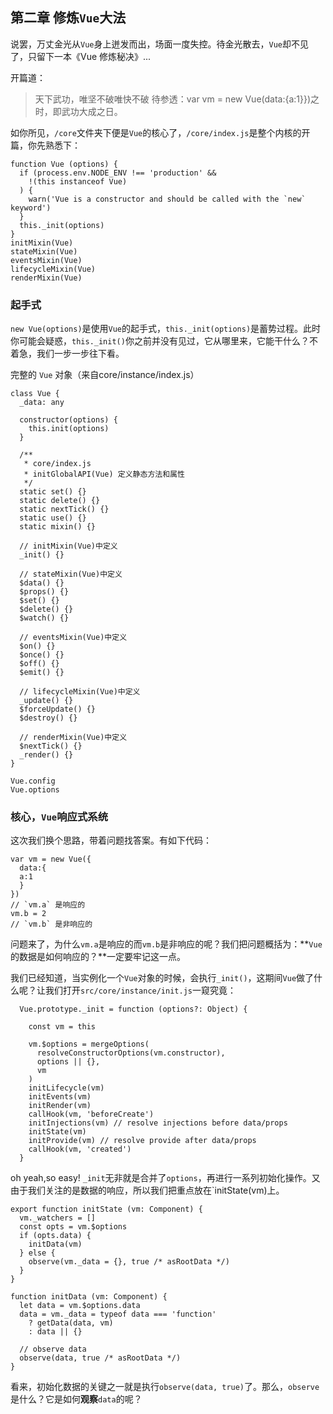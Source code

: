 ## 第二章 修炼`Vue`大法
说罢，万丈金光从`Vue`身上迸发而出，场面一度失控。待金光散去，`Vue`却不见了，只留下一本《Vue 修炼秘决》...

开篇道：
> 天下武功，唯坚不破唯快不破
  待参透：var vm = new Vue(data:{a:1}})之时，即武功大成之日。

如你所见，`/core`文件夹下便是`Vue`的核心了，`/core/index.js`是整个内核的开篇，你先熟悉下：
````
function Vue (options) {
  if (process.env.NODE_ENV !== 'production' &&
    !(this instanceof Vue)
  ) {
    warn('Vue is a constructor and should be called with the `new` keyword')
  }
  this._init(options)
}
initMixin(Vue)
stateMixin(Vue)
eventsMixin(Vue)
lifecycleMixin(Vue)
renderMixin(Vue)
````
### 起手式
`new Vue(options)`是使用`Vue`的起手式，`this._init(options)`是蓄势过程。此时你可能会疑惑，`this._init()`你之前并没有见过，它从哪里来，它能干什么？不着急，我们一步一步往下看。

完整的 `Vue` 对象（来自core/instance/index.js）
````
class Vue {
  _data: any
  
  constructor(options) {
    this.init(options)
  }

  /** 
   * core/index.js
   * initGlobalAPI(Vue) 定义静态方法和属性
   */
  static set() {} 
  static delete() {} 
  static nextTick() {}
  static use() {}
  static mixin() {}

  // initMixin(Vue)中定义
  _init() {}

  // stateMixin(Vue)中定义
  $data() {}
  $props() {}
  $set() {}
  $delete() {}
  $watch() {}

  // eventsMixin(Vue)中定义
  $on() {}
  $once() {}
  $off() {}
  $emit() {}

  // lifecycleMixin(Vue)中定义
  _update() {}
  $forceUpdate() {}
  $destroy() {}

  // renderMixin(Vue)中定义
  $nextTick() {}
  _render() {}
}

Vue.config
Vue.options
````

### 核心，`Vue`响应式系统

这次我们换个思路，带着问题找答案。有如下代码：
````
var vm = new Vue({
  data:{
  a:1
  }
})
// `vm.a` 是响应的
vm.b = 2
// `vm.b` 是非响应的
````
问题来了，为什么`vm.a`是响应的而`vm.b`是非响应的呢？我们把问题概括为：**`Vue`的数据是如何响应的？**一定要牢记这一点。

我们已经知道，当实例化一个`Vue`对象的时候，会执行`_init()`，这期间`Vue`做了什么呢？让我们打开`src/core/instance/init.js`一窥究竟：
````
  Vue.prototype._init = function (options?: Object) {

    const vm = this

    vm.$options = mergeOptions(
      resolveConstructorOptions(vm.constructor),
      options || {},
      vm
    )
    initLifecycle(vm)
    initEvents(vm)
    initRender(vm)
    callHook(vm, 'beforeCreate')
    initInjections(vm) // resolve injections before data/props
    initState(vm)
    initProvide(vm) // resolve provide after data/props
    callHook(vm, 'created')
  }
````
oh yeah,so easy! `_init`无非就是合并了`options`，再进行一系列初始化操作。又由于我们关注的是数据的响应，所以我们把重点放在`initState(vm)上。
````
export function initState (vm: Component) {
  vm._watchers = []
  const opts = vm.$options
  if (opts.data) {
    initData(vm)
  } else {
    observe(vm._data = {}, true /* asRootData */)
  }
}

function initData (vm: Component) {
  let data = vm.$options.data
  data = vm._data = typeof data === 'function'
    ? getData(data, vm)
    : data || {}

  // observe data
  observe(data, true /* asRootData */)
}
````
看来，初始化数据的关键之一就是执行`observe(data, true)`了。那么，`observe`是什么？它是如何**观察**`data`的呢？

